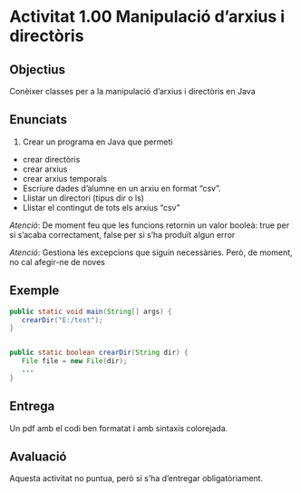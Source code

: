 # Activitat 1.00 Manipulació d’arxius i directòris

## Objectius
Conèixer classes per a la manipulació d’arxius i directòris en Java

## Enunciats
1. Crear un programa en Java que permeti
  * crear directòris
  * crear arxius
  * crear arxius temporals
  * Escriure dades d’alumne en un arxiu en format “csv”.
  * Llistar un directori (tipus dir o ls)
  * Llistar el contingut de tots els arxius “csv”

*Atenció*: De moment feu que les funcions retornin un valor booleà: true per si s’acaba correctament, false per si s’ha produït algun error

*Atenció*: Gestiona les excepcions que siguin necessàries. Però, de moment, no cal afegir-ne de noves

## Exemple

```java
public static void main(String[] args) {
   crearDir("E:/test");
}


public static boolean crearDir(String dir) {
   File file = new File(dir);
   ...
}
```

## Entrega
Un pdf amb el codi ben formatat i amb sintaxis colorejada.

## Avaluació
Aquesta activitat no puntua, però sí s’ha d’entregar obligatòriament.
